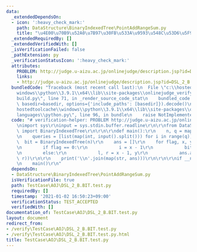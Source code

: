 ```yaml
---
data:
  _extendedDependsOn:
  - icon: ':heavy_check_mark:'
    path: DataStructure\BinaryIndexedTree\PointAddRangeSum.py
    title: "\u4E00\u70B9\u52A0\u7B97\u30FB\u533A\u9593\u548C\u53D6\u5F97"
  _extendedRequiredBy: []
  _extendedVerifiedWith: []
  _isVerificationFailed: false
  _pathExtension: py
  _verificationStatusIcon: ':heavy_check_mark:'
  attributes:
    PROBLEM: http://judge.u-aizu.ac.jp/onlinejudge/description.jsp?id=DSL_2_B
    links:
    - http://judge.u-aizu.ac.jp/onlinejudge/description.jsp?id=DSL_2_B
  bundledCode: "Traceback (most recent call last):\n  File \"c:\\hostedtoolcache\\\
    windows\\python\\3.9.1\\x64\\lib\\site-packages\\onlinejudge_verify\\documentation\\\
    build.py\", line 71, in _render_source_code_stat\n    bundled_code = language.bundle(stat.path,\
    \ basedir=basedir, options={'include_paths': [basedir]}).decode()\n  File \"c:\\\
    hostedtoolcache\\windows\\python\\3.9.1\\x64\\lib\\site-packages\\onlinejudge_verify\\\
    languages\\python.py\", line 96, in bundle\n    raise NotImplementedError\nNotImplementedError\n"
  code: "# verification-helper: PROBLEM http://judge.u-aizu.ac.jp/onlinejudge/description.jsp?id=DSL_2_B\r\
    \nimport sys\r\ninput = sys.stdin.buffer.readline\r\n\r\nfrom DataStructure.BinaryIndexedTree.PointAddRangeSum\
    \ import BinaryIndexedTree\r\n\r\n\r\ndef main():\r\n    n, q = map(int, input().split())\r\
    \n    queries = [list(map(int, input().split())) for i in range(q)]\r\n\r\n  \
    \  bit = BinaryIndexedTree(n)\r\n    ans = []\r\n    for flag, x, y in queries:\r\
    \n        if flag == 0:\r\n            i = x - 1\r\n            bit.add(i, y)\r\
    \n        else:\r\n            l, r = x - 1, y\r\n            ans.append(bit.sum(l,\
    \ r))\r\n\r\n    print('\\n'.join(map(str, ans)))\r\n\r\n\r\nif __name__ == '__main__':\r\
    \n    main()\r\n"
  dependsOn:
  - DataStructure\BinaryIndexedTree\PointAddRangeSum.py
  isVerificationFile: true
  path: TestCase\AOJ\DSL_2_B.BIT.test.py
  requiredBy: []
  timestamp: '2021-01-02 16:50:23+09:00'
  verificationStatus: TEST_ACCEPTED
  verifiedWith: []
documentation_of: TestCase\AOJ\DSL_2_B.BIT.test.py
layout: document
redirect_from:
- /verify\TestCase\AOJ\DSL_2_B.BIT.test.py
- /verify\TestCase\AOJ\DSL_2_B.BIT.test.py.html
title: TestCase\AOJ\DSL_2_B.BIT.test.py
---
```

